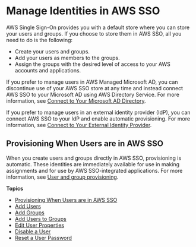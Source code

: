 # Manage Identities in AWS SSO<a name="manage-your-identity-source-sso"></a>

AWS Single Sign\-On provides you with a default store where you can store your users and groups\. If you choose to store them in AWS SSO, all you need to do is the following:
+ Create your users and groups\.
+ Add your users as members to the groups\. 
+ Assign the groups with the desired level of access to your AWS accounts and applications\. 

If you prefer to manage users in AWS Managed Microsoft AD, you can discontinue use of your AWS SSO store at any time and instead connect AWS SSO to your Microsoft AD using AWS Directory Service\. For more information, see [Connect to Your Microsoft AD Directory](manage-your-identity-source-ad.md)\.

If you prefer to manage users in an external identity provider \(IdP\), you can connect AWS SSO to your IdP and enable automatic provisioning\. For more information, see [Connect to Your External Identity Provider](manage-your-identity-source-idp.md)\.

## Provisioning When Users are in AWS SSO<a name="provision-users-sso"></a>

When you create users and groups directly in AWS SSO, provisioning is automatic\. These identities are immediately available for use in making assignments and for use by AWS SSO\-integrated applications\. For more information, see [User and group provisioning](users-groups-provisioning.md#user-group-provision)\.

**Topics**
+ [Provisioning When Users are in AWS SSO](#provision-users-sso)
+ [Add Users](addusers.md)
+ [Add Groups](addgroups.md)
+ [Add Users to Groups](adduserstogroups.md)
+ [Edit User Properties](edituser.md)
+ [Disable a User](disableuser.md)
+ [Reset a User Password](resetuserpwd.md)